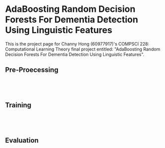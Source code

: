 # AdaBoosting Random Decision Forests For Dementia Detection Using Linguistic Features

This is the project page for Channy Hong (60977917)'s COMPSCI 228: Computational Learning Theory final project entitled: "AdaBoosting Random Decision Forests For Dementia Detection Using Linguistic Features".

## Pre-Proecessing




```




```




## Training

```




```




## Evaluation




```




```